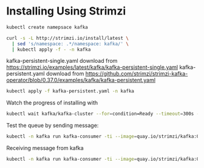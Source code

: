 # Installing Using Strimzi
````bash
kubectl create namepsace kafka
````

````bash
curl -s -L http://strimzi.io/install/latest \
  | sed 's/namespace: .*/namespace: kafka/' \
  | kubectl apply -f - -n kafka

````

kafka-persistent-single.yaml download from https://strimzi.io/examples/latest/kafka/kafka-persistent-single.yaml
kafka-persistent.yaml download from https://github.com/strimzi/strimzi-kafka-operator/blob/0.37.0/examples/kafka/kafka-persistent.yaml

````bash
kubectl apply -f kafka-persistent.yaml -n kafka
````

Watch the progress of installing with
````bash
kubectl wait kafka/kafka-cluster --for=condition=Ready --timeout=300s -n kafka 
````

Test the queue by sending message:
````bash
kubectl -n kafka run kafka-consumer -ti --image=quay.io/strimzi/kafka:0.37.0-kafka-3.5.1 --rm=true --restart=Never -- bin/kafka-console-consumer.sh --bootstrap-server kafka-cluster-kafka-bootstrap:9092 --topic my-topic --from-beginning
````

Receiving message from kafka
````bash
kubectl -n kafka run kafka-consumer -ti --image=quay.io/strimzi/kafka:0.37.0-kafka-3.5.1 --rm=true --restart=Never -- bin/kafka-console-consumer.sh --bootstrap-server kafka-cluster-kafka-bootstrap:9092 --topic my-topic --from-beginning
````


